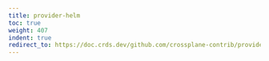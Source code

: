 ```yaml
---
title: provider-helm
toc: true
weight: 407
indent: true
redirect_to: https://doc.crds.dev/github.com/crossplane-contrib/provider-helm
---
```

